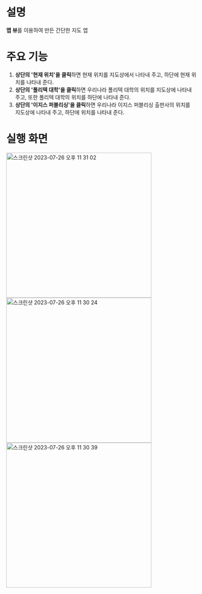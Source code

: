 # 설명
**맵 뷰**를 이용하여 만든 간단한 지도 앱

# 주요 기능
1. **상단의 '현재 위치'을 클릭**하면 현재 위치를 지도상에서 나타내 주고, 하단에 현재 위치를 나타내 준다.
2. **상단의 '폴리텍 대학'을 클릭**하면 우리나라 폴리텍 대학의 위치를 지도상에 나타내 주고, 또한 폴리텍 대학의 위치를 하단에 나타내 준다.
3. **상단의 '이지스 퍼블리싱'을 클릭**하면 우리나라 이지스 퍼블리싱 출판사의 위치를 지도상에 나타내 주고, 하단에 위치를 나타내 준다.

# 실행 화면

<img width="385" alt="스크린샷 2023-07-26 오후 11 31 02" src="https://github.com/taeyoonL/map_view/assets/132141316/ad01d102-bcd5-4d5a-be9d-c01b3dd52698">

<img width="385" alt="스크린샷 2023-07-26 오후 11 30 24" src="https://github.com/taeyoonL/map_view/assets/132141316/5f4dc5a9-6589-41a7-833e-4a4dda60909c">

<img width="385" alt="스크린샷 2023-07-26 오후 11 30 39" src="https://github.com/taeyoonL/map_view/assets/132141316/18eea5db-473c-4216-bc14-620eb61afa99">
